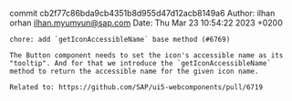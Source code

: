 commit cb2f77c86bda9cb4351b8d955d47d12acb8149a6
Author: ilhan orhan <ilhan.myumyun@sap.com>
Date:   Thu Mar 23 10:54:22 2023 +0200

    chore: add `getIconAccessibleName` base method (#6769)
    
    The Button component needs to set the icon's accessible name as its "tooltip". And for that we introduce the `getIconAccessibleName` method to return the accessible name for the given icon name.
    
    Related to: https://github.com/SAP/ui5-webcomponents/pull/6719
